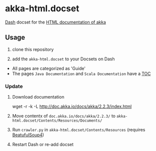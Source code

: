 akka-html.docset
================

[Dash](http://kapeli.com/dash) docset for the [HTML documentation of akka](http://doc.akka.io/docs/akka/2.2.3/index.html)


## Usage

1. clone this repository

2. add the `akka-html.docset` to your Docsets on Dash

- All pages are categorized as 'Guide'
- The pages `Java Documentation` and `Scala Documentation` have a [TOC](http://kapeli.com/guide/guide#tableOfContents)


### Update

1. Download documentation

    wget -r -k -L  http://doc.akka.io/docs/akka/2.2.3/index.html

2. Move contentx of `doc.akka.io/docs/akka/2.2.3/` to `akka-html.docset/Contents/Resources/Documents/`

3. Run `crawler.py` in `akka-html.docset/Contents/Resources` (requires [BeatufulSoup4](http://www.crummy.com/software/BeautifulSoup/))

4. Restart Dash or re-add docset

